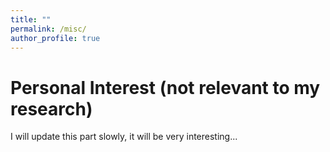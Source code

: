 ```yaml
---
title: ""
permalink: /misc/
author_profile: true
---
```


Personal Interest (not relevant to my research)
======
I will update this part slowly, it will be very interesting...
